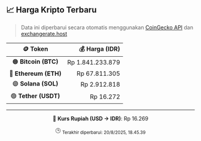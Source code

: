 

<!-- HARGA_KRIPTO -->
## 📈 Harga Kripto Terbaru

> Data ini diperbarui secara otomatis menggunakan [CoinGecko API](https://www.coingecko.com/) dan [exchangerate.host](https://exchangerate.host/)

<div align="center">

| 🪙 Token | 💰 Harga (IDR) |
|:------:|---------------:|
| 🟠 **Bitcoin (BTC)**   | Rp 1.841.233.879 |
| 🔵 **Ethereum (ETH)**  | Rp 67.811.305 |
| 🟣 **Solana (SOL)**    | Rp 2.912.818 |
| 🟢 **Tether (USDT)**   | Rp 16.272 |

---

💱 **Kurs Rupiah (USD → IDR)**: Rp 16.269

🕒 <sub>Terakhir diperbarui: 20/8/2025, 18.45.39</sub>

</div>
<!-- /HARGA_KRIPTO -->